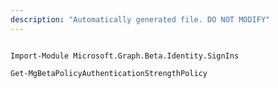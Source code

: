 ```yaml
---
description: "Automatically generated file. DO NOT MODIFY"
---
```


```powershellv2

Import-Module Microsoft.Graph.Beta.Identity.SignIns

Get-MgBetaPolicyAuthenticationStrengthPolicy

```